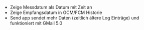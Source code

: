 * Zeige Messdatum als Datum mit Zeit an
* Zeige Empfangsdatum in GCM/FCM Historie
* Send app sendet mehr Daten (zeitlich ältere Log Einträge) und funktioniert mit GMail 5.0